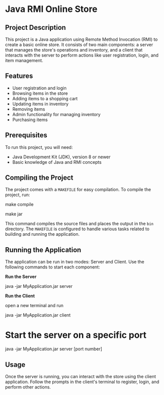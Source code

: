 # Java RMI Online Store 

## Project Description

This project is a Java application using Remote Method Invocation (RMI) to create a basic online store. It consists of two main components: a server that manages the store's operations and inventory, and a client that interacts with the server to perform actions like user registration, login, and item management.

## Features

- User registration and login
- Browsing items in the store
- Adding items to a shopping cart
- Updating items in inventory
- Removing items
- Admin functionality for managing inventory
- Purchasing items

## Prerequisites

To run this project, you will need:
- Java Development Kit (JDK), version 8 or newer
- Basic knowledge of Java and RMI concepts

## Compiling the Project

The project comes with a `MAKEFILE` for easy compilation. To compile the project, run:

make compile 

make jar

This command compiles the source files and places the output in the `bin` directory. The `MAKEFILE` is configured to handle various tasks related to building and running the application.

## Running the Application
The application can be run in two modes: Server and Client. Use the following commands to start each component:

**Run the Server**

java -jar MyApplication.jar server

**Run the Client**

open a new terminal and run 

java -jar MyApplication.jar client

# Start the server on a specific port
java -jar MyApplication.jar server [port number]



## Usage
Once the server is running, you can interact with the store using the client application. Follow the prompts in the client's terminal to register, login, and perform other actions.
